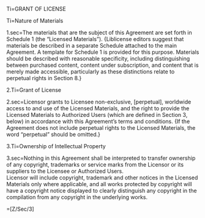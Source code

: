 Ti=GRANT OF LICENSE

Ti=Nature of Materials

1.sec=The materials that are the subject of this Agreement are set forth in Schedule 1 (the “Licensed Materials”). {Liblicense editors suggest that materials be described in a separate Schedule attached to the main Agreement. A template for Schedule 1 is provided for this purpose. Materials should be described with reasonable specificity, including distinguishing between purchased content, content under subscription, and content that is merely made accessible, particularly as these distinctions relate to perpetual rights in Section 8.}

2.Ti=Grant of License

2.sec=Licensor grants to Licensee non-exclusive, [perpetual], worldwide access to and use of the Licensed Materials, and the right to provide the Licensed Materials to Authorized Users (which are defined in Section 3, below) in accordance with this Agreement’s terms and conditions. {If the Agreement does not include perpetual rights to the Licensed Materials, the word “perpetual” should be omitted.}

3.Ti=Ownership of Intellectual Property

3.sec=Nothing in this Agreement shall be interpreted to transfer ownership of any copyright, trademarks or service marks from the Licensor or its suppliers to the Licensee or Authorized Users.<br>Licensor will include copyright, trademark and other notices in the Licensed Materials only where applicable, and all works protected by copyright will have a copyright notice displayed to clearly distinguish any copyright in the compilation from any copyright in the underlying works.

=[Z/Sec/3]
